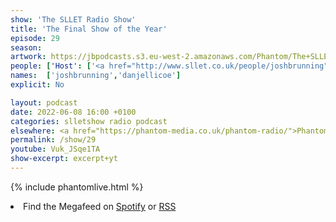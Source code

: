```yaml
---
show: 'The SLLET Radio Show'
title: 'The Final Show of the Year'
episode: 29
season: 
artwork: https://jbpodcasts.s3.eu-west-2.amazonaws.com/Phantom/The+SLLET+Radio+Show/2021-09-27+-+SLLET+radio+square.png
people: ['Host': ['<a href="http://www.sllet.co.uk/people/joshbrunning">Josh Brunning</a>', '<a href="http://www.sllet.co.uk/people/danjellicoe">Dan Jellicoe</a>']]
names:  ['joshbrunning','danjellicoe']
explicit: No

layout: podcast
date: 2022-06-08 16:00 +0100
categories: slletshow radio podcast
elsewhere: <a href="https://phantom-media.co.uk/phantom-radio/">Phantom Media</a>
permalink: /show/29
youtube: Vuk_JSqe1TA
show-excerpt: excerpt+yt
---
```


{% include phantomlive.html %}

<li>Find the Megafeed on <a href="https://open.spotify.com/show/1WGc6YCF3UfAL7E62gHLAS?si=eff5901deb8d498e">Spotify</a> or <a href="https://anchor.fm/s/849e58ac/podcast/rss">RSS</a></li>
